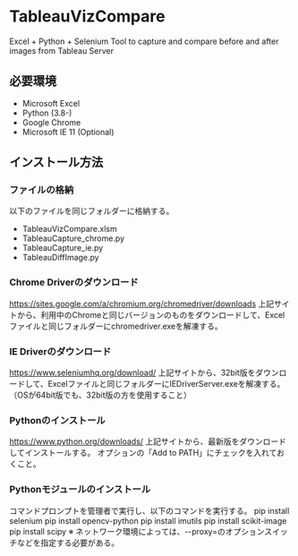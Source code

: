 # TableauVizCompare
Excel + Python + Selenium Tool to capture and compare before and after images from Tableau Server

## 必要環境
* Microsoft Excel
* Python (3.8-)
* Google Chrome
* Microsoft IE 11 (Optional)

## インストール方法

### ファイルの格納
以下のファイルを同じフォルダーに格納する。
* TableauVizCompare.xlsm
* TableauCapture_chrome.py
* TableauCapture_ie.py
* TableauDiffImage.py

### Chrome Driverのダウンロード
https://sites.google.com/a/chromium.org/chromedriver/downloads
上記サイトから、利用中のChromeと同じバージョンのものをダウンロードして、Excelファイルと同じフォルダーにchromedriver.exeを解凍する。

### IE Driverのダウンロード
https://www.seleniumhq.org/download/
上記サイトから、32bit版をダウンロードして、Excelファイルと同じフォルダーにIEDriverServer.exeを解凍する。（OSが64bit版でも、32bit版の方を使用すること）

### Pythonのインストール
https://www.python.org/downloads/
上記サイトから、最新版をダウンロードしてインストールする。
オプションの「Add to PATH」にチェックを入れておくこと。

### Pythonモジュールのインストール
コマンドプロンプトを管理者で実行し、以下のコマンドを実行する。
pip install selenium
pip install opencv-python
pip install imutils
pip install scikit-image
pip install scipy
※ ネットワーク環境によっては、--proxy=のオプションスイッチなどを指定する必要がある。
